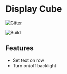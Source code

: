 # Display Cube
[![Gitter](https://img.shields.io/gitter/room/nwjs/nw.js.svg)](https://gitter.im/HackCubeOrg/General?utm_source=share-link&utm_medium=link&utm_campaign=share-link)

![Build](https://travis-ci.org/HackCubeOrg/DisplayCube.svg?branch=master)

## Features

 - Set text on row
 - Turn on/off backlight
